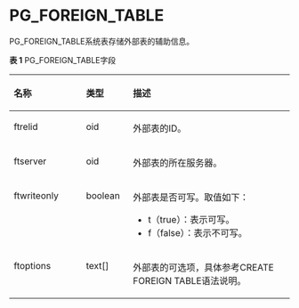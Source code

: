 # PG\_FOREIGN\_TABLE

PG\_FOREIGN\_TABLE系统表存储外部表的辅助信息。

**表 1**  PG\_FOREIGN\_TABLE字段

<a name="zh-cn_topic_0283137413_zh-cn_topic_0237122292_zh-cn_topic_0059779217_tfb5185284d2d4bea9a1f5cb6cc5497ab"></a>
<table><thead align="left"><tr id="zh-cn_topic_0283137413_zh-cn_topic_0237122292_zh-cn_topic_0059779217_r860bd5fd895a4f9bb76fd0b782310876"><th class="cellrowborder" valign="top" width="25.77%" id="mcps1.2.4.1.1"><p id="zh-cn_topic_0283137413_zh-cn_topic_0237122292_zh-cn_topic_0059779217_a0b3124bdfd9648fdb70795b09656758f"><a name="zh-cn_topic_0283137413_zh-cn_topic_0237122292_zh-cn_topic_0059779217_a0b3124bdfd9648fdb70795b09656758f"></a><a name="zh-cn_topic_0283137413_zh-cn_topic_0237122292_zh-cn_topic_0059779217_a0b3124bdfd9648fdb70795b09656758f"></a>名称</p>
</th>
<th class="cellrowborder" valign="top" width="16.73%" id="mcps1.2.4.1.2"><p id="zh-cn_topic_0283137413_zh-cn_topic_0237122292_zh-cn_topic_0059779217_af254ab584c7b4b94b20ced7d36e10f01"><a name="zh-cn_topic_0283137413_zh-cn_topic_0237122292_zh-cn_topic_0059779217_af254ab584c7b4b94b20ced7d36e10f01"></a><a name="zh-cn_topic_0283137413_zh-cn_topic_0237122292_zh-cn_topic_0059779217_af254ab584c7b4b94b20ced7d36e10f01"></a>类型</p>
</th>
<th class="cellrowborder" valign="top" width="57.49999999999999%" id="mcps1.2.4.1.3"><p id="zh-cn_topic_0283137413_zh-cn_topic_0237122292_zh-cn_topic_0059779217_af2eb00ef8d0d4bb7bd9c1b64078b9a6a"><a name="zh-cn_topic_0283137413_zh-cn_topic_0237122292_zh-cn_topic_0059779217_af2eb00ef8d0d4bb7bd9c1b64078b9a6a"></a><a name="zh-cn_topic_0283137413_zh-cn_topic_0237122292_zh-cn_topic_0059779217_af2eb00ef8d0d4bb7bd9c1b64078b9a6a"></a>描述</p>
</th>
</tr>
</thead>
<tbody><tr id="zh-cn_topic_0283137413_zh-cn_topic_0237122292_zh-cn_topic_0059779217_r22b6ccd16fb042e39802c8d6133617da"><td class="cellrowborder" valign="top" width="25.77%" headers="mcps1.2.4.1.1 "><p id="zh-cn_topic_0283137413_zh-cn_topic_0237122292_zh-cn_topic_0059779217_add92bcc11a26410c8a9253bfa293115a"><a name="zh-cn_topic_0283137413_zh-cn_topic_0237122292_zh-cn_topic_0059779217_add92bcc11a26410c8a9253bfa293115a"></a><a name="zh-cn_topic_0283137413_zh-cn_topic_0237122292_zh-cn_topic_0059779217_add92bcc11a26410c8a9253bfa293115a"></a>ftrelid</p>
</td>
<td class="cellrowborder" valign="top" width="16.73%" headers="mcps1.2.4.1.2 "><p id="zh-cn_topic_0283137413_zh-cn_topic_0237122292_zh-cn_topic_0059779217_a091e7db048ab482d874e5f39e5d4813c"><a name="zh-cn_topic_0283137413_zh-cn_topic_0237122292_zh-cn_topic_0059779217_a091e7db048ab482d874e5f39e5d4813c"></a><a name="zh-cn_topic_0283137413_zh-cn_topic_0237122292_zh-cn_topic_0059779217_a091e7db048ab482d874e5f39e5d4813c"></a>oid</p>
</td>
<td class="cellrowborder" valign="top" width="57.49999999999999%" headers="mcps1.2.4.1.3 "><p id="zh-cn_topic_0283137413_zh-cn_topic_0237122292_zh-cn_topic_0059779217_a909c1d190a22494b93c494ab2ce817f6"><a name="zh-cn_topic_0283137413_zh-cn_topic_0237122292_zh-cn_topic_0059779217_a909c1d190a22494b93c494ab2ce817f6"></a><a name="zh-cn_topic_0283137413_zh-cn_topic_0237122292_zh-cn_topic_0059779217_a909c1d190a22494b93c494ab2ce817f6"></a>外部表的ID。</p>
</td>
</tr>
<tr id="zh-cn_topic_0283137413_zh-cn_topic_0237122292_zh-cn_topic_0059779217_r8e603be14e2140af9393be6d60f3d666"><td class="cellrowborder" valign="top" width="25.77%" headers="mcps1.2.4.1.1 "><p id="zh-cn_topic_0283137413_zh-cn_topic_0237122292_zh-cn_topic_0059779217_a9933ff10363d423f9cc4b0d43fbfe934"><a name="zh-cn_topic_0283137413_zh-cn_topic_0237122292_zh-cn_topic_0059779217_a9933ff10363d423f9cc4b0d43fbfe934"></a><a name="zh-cn_topic_0283137413_zh-cn_topic_0237122292_zh-cn_topic_0059779217_a9933ff10363d423f9cc4b0d43fbfe934"></a>ftserver</p>
</td>
<td class="cellrowborder" valign="top" width="16.73%" headers="mcps1.2.4.1.2 "><p id="zh-cn_topic_0283137413_zh-cn_topic_0237122292_zh-cn_topic_0059779217_af26397ca84474c92bd55653dda584062"><a name="zh-cn_topic_0283137413_zh-cn_topic_0237122292_zh-cn_topic_0059779217_af26397ca84474c92bd55653dda584062"></a><a name="zh-cn_topic_0283137413_zh-cn_topic_0237122292_zh-cn_topic_0059779217_af26397ca84474c92bd55653dda584062"></a>oid</p>
</td>
<td class="cellrowborder" valign="top" width="57.49999999999999%" headers="mcps1.2.4.1.3 "><p id="zh-cn_topic_0283137413_zh-cn_topic_0237122292_zh-cn_topic_0059779217_a166004b0527140c98056bf0831a54e90"><a name="zh-cn_topic_0283137413_zh-cn_topic_0237122292_zh-cn_topic_0059779217_a166004b0527140c98056bf0831a54e90"></a><a name="zh-cn_topic_0283137413_zh-cn_topic_0237122292_zh-cn_topic_0059779217_a166004b0527140c98056bf0831a54e90"></a>外部表的所在服务器。</p>
</td>
</tr>
<tr id="zh-cn_topic_0283137413_zh-cn_topic_0237122292_zh-cn_topic_0059779217_re3f5c17990f64e5a8ed9c05d4b886a6e"><td class="cellrowborder" valign="top" width="25.77%" headers="mcps1.2.4.1.1 "><p id="zh-cn_topic_0283137413_zh-cn_topic_0237122292_zh-cn_topic_0059779217_a37265693b7f944fa88ce57a1c2944959"><a name="zh-cn_topic_0283137413_zh-cn_topic_0237122292_zh-cn_topic_0059779217_a37265693b7f944fa88ce57a1c2944959"></a><a name="zh-cn_topic_0283137413_zh-cn_topic_0237122292_zh-cn_topic_0059779217_a37265693b7f944fa88ce57a1c2944959"></a>ftwriteonly</p>
</td>
<td class="cellrowborder" valign="top" width="16.73%" headers="mcps1.2.4.1.2 "><p id="zh-cn_topic_0283137413_zh-cn_topic_0237122292_zh-cn_topic_0059779217_aa583a46c4e1d477fb25f2a3efe1909c0"><a name="zh-cn_topic_0283137413_zh-cn_topic_0237122292_zh-cn_topic_0059779217_aa583a46c4e1d477fb25f2a3efe1909c0"></a><a name="zh-cn_topic_0283137413_zh-cn_topic_0237122292_zh-cn_topic_0059779217_aa583a46c4e1d477fb25f2a3efe1909c0"></a><span id="zh-cn_topic_0283137413_zh-cn_topic_0237122292_text1928712717273"><a name="zh-cn_topic_0283137413_zh-cn_topic_0237122292_text1928712717273"></a><a name="zh-cn_topic_0283137413_zh-cn_topic_0237122292_text1928712717273"></a>boolean</span></p>
</td>
<td class="cellrowborder" valign="top" width="57.49999999999999%" headers="mcps1.2.4.1.3 "><p id="zh-cn_topic_0283137413_zh-cn_topic_0237122292_zh-cn_topic_0059779217_aa64db58ff9e84046badaaddf1248cdbf"><a name="zh-cn_topic_0283137413_zh-cn_topic_0237122292_zh-cn_topic_0059779217_aa64db58ff9e84046badaaddf1248cdbf"></a><a name="zh-cn_topic_0283137413_zh-cn_topic_0237122292_zh-cn_topic_0059779217_aa64db58ff9e84046badaaddf1248cdbf"></a>外部表是否可写。取值如下：</p>
<a name="ul648682733219"></a><a name="ul648682733219"></a><ul id="ul648682733219"><li>t（true）：表示可写。</li><li>f（false）：表示不可写。</li></ul>
</td>
</tr>
<tr id="zh-cn_topic_0283137413_zh-cn_topic_0237122292_zh-cn_topic_0059779217_re17ac77c19d44244bb347cdb45584d96"><td class="cellrowborder" valign="top" width="25.77%" headers="mcps1.2.4.1.1 "><p id="zh-cn_topic_0283137413_zh-cn_topic_0237122292_zh-cn_topic_0059779217_a7817c61331ed431097bd1d56d2370c7b"><a name="zh-cn_topic_0283137413_zh-cn_topic_0237122292_zh-cn_topic_0059779217_a7817c61331ed431097bd1d56d2370c7b"></a><a name="zh-cn_topic_0283137413_zh-cn_topic_0237122292_zh-cn_topic_0059779217_a7817c61331ed431097bd1d56d2370c7b"></a>ftoptions</p>
</td>
<td class="cellrowborder" valign="top" width="16.73%" headers="mcps1.2.4.1.2 "><p id="zh-cn_topic_0283137413_zh-cn_topic_0237122292_zh-cn_topic_0059779217_a0b8acc036100442d83f286f52cdeb587"><a name="zh-cn_topic_0283137413_zh-cn_topic_0237122292_zh-cn_topic_0059779217_a0b8acc036100442d83f286f52cdeb587"></a><a name="zh-cn_topic_0283137413_zh-cn_topic_0237122292_zh-cn_topic_0059779217_a0b8acc036100442d83f286f52cdeb587"></a>text[]</p>
</td>
<td class="cellrowborder" valign="top" width="57.49999999999999%" headers="mcps1.2.4.1.3 "><p id="zh-cn_topic_0283137413_zh-cn_topic_0237122292_zh-cn_topic_0059779217_a0b16f399866c4b0bbdaa322d14c21020"><a name="zh-cn_topic_0283137413_zh-cn_topic_0237122292_zh-cn_topic_0059779217_a0b16f399866c4b0bbdaa322d14c21020"></a><a name="zh-cn_topic_0283137413_zh-cn_topic_0237122292_zh-cn_topic_0059779217_a0b16f399866c4b0bbdaa322d14c21020"></a>外部表的可选项，具体参考CREATE FOREIGN TABLE语法说明。</p>
</td>
</tr>
</tbody>
</table>

